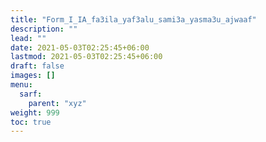 ```yaml
---
title: "Form_I_IA_fa3ila_yaf3alu_sami3a_yasma3u_ajwaaf"
description: ""
lead: ""
date: 2021-05-03T02:25:45+06:00
lastmod: 2021-05-03T02:25:45+06:00
draft: false
images: []
menu: 
  sarf:
    parent: "xyz"
weight: 999
toc: true
---
```



